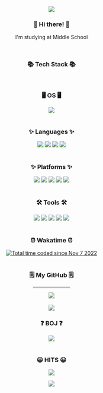 <div align="center">
	<img src="https://capsule-render.vercel.app/api?type=waving&color=timeGradient&height=180&section=header&text=jwkwon's%20GitHub!&fontSize=90"/>
</div>

<h3 align="center">👋 Hi there! 👋</h3>

<p align="center">I'm studying at Middle School</p>

<br/>

<h3 align="center">📚 Tech Stack 📚</h3>

<br/>

<h3 align="center">🖥️ OS 🖥️</h3>
<div align="center">
	<img src="https://img.shields.io/badge/macOS-000000?style=flat-square&logo=Apple&logoColor=white"/>
</div>

<br/>

<h3 align="center">✨ Languages ✨</h3>
<div align="center">
	<img src="https://img.shields.io/badge/Python-3766AB?style=flat-square&logo=Python&logoColor=white"/>
  	<img src="https://img.shields.io/badge/Java-007396?style=flat-square&logo=Java&logoColor=white"/>
  	<img src="https://img.shields.io/badge/HTML5-E34F26?style=flat&logo=HTML5&logoColor=white"/>
	<img src="https://img.shields.io/badge/CSS3-1572B6?style=flat&logo=CSS3&logoColor=white"/>
</div>

<br/>

<h3 align="center">✨ Platforms ✨</h3>
<div align="center">
	<img src="https://img.shields.io/badge/Oracle%20SQL-F80000?style=flat&logo=Oracle&logoColor=white"/>
	<img src="https://img.shields.io/badge/Gradle-02303A?style=flat&logo=Gradle&logoColor=white"/>
	<img src="https://img.shields.io/badge/Apache%20Maven-C71A36?style=flat&logo=Apache Maven&logoColor=white"/>
	<img src="https://img.shields.io/badge/GitHub-181717?style=flat&logo=GitHub&logoColor=white"/>
	<img src="https://img.shields.io/badge/Docker-2496ED?style=flat&logo=Docker&logoColor=white"/>
</div>

<br/>

<h3 align="center">🛠 Tools 🛠</h3>
<div align=center>
	<img src="https://img.shields.io/badge/Visual%20Studio%20Code-007ACC?style=flat&logo=VisualStudioCode&logoColor=white"/>
	<img src="https://img.shields.io/badge/IntelliJ%20IDEA-000000?style=flat&logo=IntelliJ Idea&logoColor=white"/>
	<img src="https://img.shields.io/badge/WebStorm-000000?style=flat&logo=WebStorm&logoColor=white"/>
	<img src="https://img.shields.io/badge/Google%20Colab-F9AB00?style=flat&logo=Google Colab&logoColor=white"/>
	<img src="https://img.shields.io/badge/Tomcat-F8DC75?style=flat&logo=ApacheTomcat&logoColor=white"/>
</div>

<br/>

<h3 align="center">⏰ Wakatime ⏰</h3>
<div align="center">
	<a href="https://wakatime.com/@04576067-463a-4fd9-be4e-56687a44d3fb"><img src="https://wakatime.com/badge/user/04576067-463a-4fd9-be4e-56687a44d3fb.svg" alt="Total time coded since Nov 7 2022" /></a>
</div>

<br/>

<h3 align="center">🗒️ My GitHub 🗒️</h3>
<div align="center">
	<hr width="100px;"/>
	<img src="https://github-readme-stats.vercel.app/api/top-langs/?username=jwkwon0817&layout=compact">
	<br/><br/>
	<img src="https://github-readme-stats.vercel.app/api?username=jwkwon0817&show_icons=true">
</div>

<h3 align="center">❓ BOJ ❓</h3>
<div align="center">
	<img src="http://mazassumnida.wtf/api/v2/generate_badge?boj=jwkwon"/>
</div>

<br/>

<h3 align="center">😀 HITS 😀</h3>
<div align="center">
	<a href="https://hits.seeyoufarm.com"><img src="https://hits.seeyoufarm.com/api/count/incr/badge.svg?url=https%3A%2F%2Fgithub.com%2Fjwkwon0817%2Fhit-counter&count_bg=%231FD9DF&title_bg=%231F9ED1&icon=github.svg&icon_color=%23FFFFFF&title=hits&edge_flat=false"/></a>
</div>

<p align="center"> <a href="https://discord.gg/mng"><img src="https://img.shields.io/badge/Discord-5865f2?style=flat-square&logo=Discord&logoColor=white"/></p>
